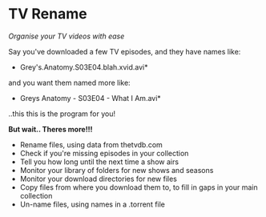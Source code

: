 # TV Rename
*Organise your TV videos with ease*

Say you've downloaded a few TV episodes, and they have names like:

  *    Grey's.Anatomy.S03E04.blah.xvid.avi*

and you want them named more like:

  *    Greys Anatomy - S03E04 - What I Am.avi*

..this this is the program for you!

**But wait.. Theres more!!!**

 * Rename files, using data from thetvdb.com
 * Check if you're missing episodes in your collection
 * Tell you how long until the next time a show airs
 * Monitor your library of folders for new shows and seasons
 * Monitor your download directories for new files
 * Copy files from where you download them to, to fill in gaps in your main collection
 * Un-name files, using names in a .torrent file

